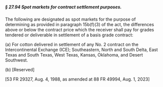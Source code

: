 ##### § 27.94 Spot markets for contract settlement purposes. #####

The following are designated as spot markets for the purpose of determining as provided in paragraph 15b(f)(3) of the act, the differences above or below the contract price which the receiver shall pay for grades tendered or deliverable in settlement of a basis grade contract:

(a) For cotton delivered in settlement of any No. 2 contract on the Intercontinental Exchange (ICE); Southeastern, North and South Delta, East Texas and South Texas, West Texas, Kansas, Oklahoma, and Desert Southwest.

(b) [Reserved]

[53 FR 29327, Aug. 4, 1988, as amended at 88 FR 49994, Aug. 1, 2023]